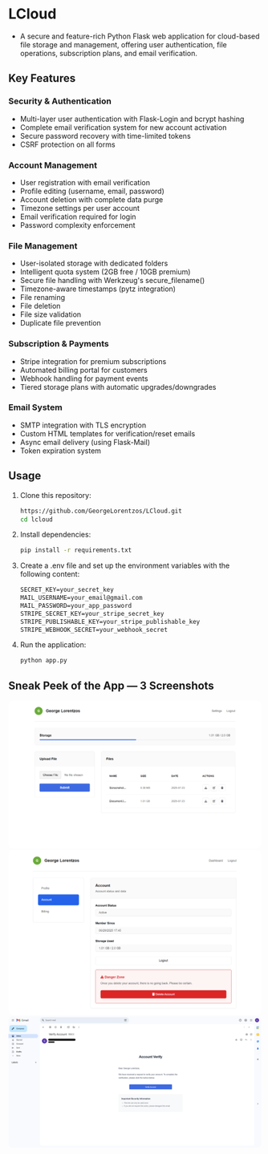 # LCloud
- A secure and feature-rich Python Flask web application for cloud-based file storage and management, offering user authentication, file operations, subscription plans, and email verification.

## Key Features  
### Security & Authentication  
- Multi-layer user authentication with Flask-Login and bcrypt hashing  
- Complete email verification system for new account activation  
- Secure password recovery with time-limited tokens  
- CSRF protection on all forms

### Account Management
- User registration with email verification
- Profile editing (username, email, password)
- Account deletion with complete data purge
- Timezone settings per user account
- Email verification required for login
- Password complexity enforcement

### File Management  
- User-isolated storage with dedicated folders  
- Intelligent quota system (2GB free / 10GB premium)  
- Secure file handling with Werkzeug's secure_filename()  
- Timezone-aware timestamps (pytz integration)
- File renaming
- File deletion
- File size validation
- Duplicate file prevention

### Subscription & Payments  
- Stripe integration for premium subscriptions  
- Automated billing portal for customers  
- Webhook handling for payment events  
- Tiered storage plans with automatic upgrades/downgrades  

### Email System  
- SMTP integration with TLS encryption  
- Custom HTML templates for verification/reset emails  
- Async email delivery (using Flask-Mail)
- Token expiration system

## Usage
1. Clone this repository:
    ```bash
    https://github.com/GeorgeLorentzos/LCloud.git
    cd lcloud
    ```
2. Install dependencies:
    ```bash
    pip install -r requirements.txt
    ```
3. Create a .env file and set up the environment variables with the following content:
    ```
    SECRET_KEY=your_secret_key
    MAIL_USERNAME=your_email@gmail.com
    MAIL_PASSWORD=your_app_password
    STRIPE_SECRET_KEY=your_stripe_secret_key
    STRIPE_PUBLISHABLE_KEY=your_stripe_publishable_key
    STRIPE_WEBHOOK_SECRET=your_webhook_secret
    ```
4. Run the application:
    ```bash
    python app.py
    ```

## Sneak Peek of the App — 3 Screenshots

<img src="static/lcloud_preview/dashboard.png" alt="Dashboard Preview" style="max-width: 100%; border-radius: 8px;" />
</br>
<img src="static/lcloud_preview/account_settings.png" alt="Dashboard Preview" style="max-width: 100%; border-radius: 8px;" />
</br>
<img src="static/lcloud_preview/account_verify.png" alt="Dashboard Preview" style="max-width: 100%; border-radius: 8px;" />
